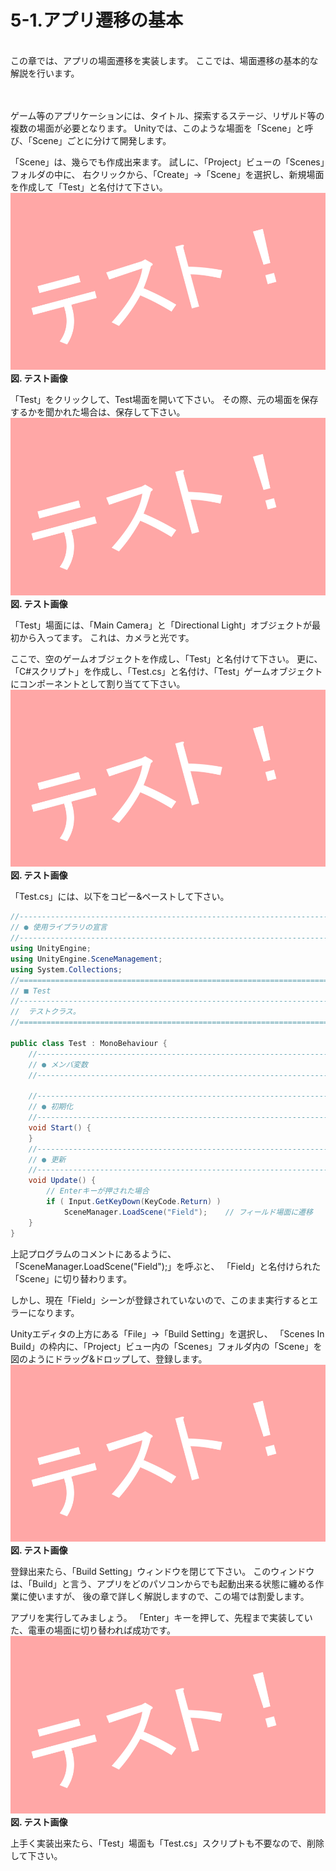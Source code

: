 # 5-1.アプリ遷移の基本
<br>
この章では、アプリの場面遷移を実装します。
ここでは、場面遷移の基本的な解説を行います。
<br>
<br>
<br>



ゲーム等のアプリケーションには、タイトル、探索するステージ、リザルド等の複数の場面が必要となります。
Unityでは、このような場面を「Scene」と呼び、「Scene」ごとに分けて開発します。
<br>


「Scene」は、幾らでも作成出来ます。
試しに、「Project」ビューの「Scenes」フォルダの中に、
右クリックから、「Create」→「Scene」を選択し、新規場面を作成して「Test」と名付けて下さい。
![](/Graphics/Test/Test.jpg)  
**図. テスト画像**
<br>


「Test」をクリックして、Test場面を開いて下さい。
その際、元の場面を保存するかを聞かれた場合は、保存して下さい。
![](/Graphics/Test/Test.jpg)  
**図. テスト画像**
<br>


「Test」場面には、「Main Camera」と「Directional Light」オブジェクトが最初から入ってます。
これは、カメラと光です。
<br>

ここで、空のゲームオブジェクトを作成し、「Test」と名付けて下さい。
更に、「C#スクリプト」を作成し、「Test.cs」と名付け、「Test」ゲームオブジェクトにコンポーネントとして割り当てて下さい。
![](/Graphics/Test/Test.jpg)  
**図. テスト画像**
<br>


「Test.cs」には、以下をコピー&ペーストして下さい。

```c#:Test.cs
//------------------------------------------------------------------------
// ● 使用ライブラリの宣言
//------------------------------------------------------------------------
using UnityEngine;
using UnityEngine.SceneManagement;
using System.Collections;
//========================================================================
// ■ Test
//------------------------------------------------------------------------
//	テストクラス。
//========================================================================

public class Test : MonoBehaviour {
	//--------------------------------------------------------------------
	// ● メンバ変数
	//--------------------------------------------------------------------

	//--------------------------------------------------------------------
	// ● 初期化
	//--------------------------------------------------------------------
	void Start() {
	}
	//--------------------------------------------------------------------
	// ● 更新
	//--------------------------------------------------------------------
	void Update() {
		// Enterキーが押された場合
		if ( Input.GetKeyDown(KeyCode.Return) )
			SceneManager.LoadScene("Field");	// フィールド場面に遷移
	}
}
```

上記プログラムのコメントにあるように、「SceneManager.LoadScene("Field");」を呼ぶと、
「Field」と名付けられた「Scene」に切り替わります。
<br>

しかし、現在「Field」シーンが登録されていないので、このまま実行するとエラーになります。
<br>


Unityエディタの上方にある「File」→「Build Setting」を選択し、
「Scenes In Build」の枠内に、「Project」ビュー内の「Scenes」フォルダ内の「Scene」を
図のようにドラッグ&ドロップして、登録します。
![](/Graphics/Test/Test.jpg)  
**図. テスト画像**
<br>


登録出来たら、「Build Setting」ウィンドウを閉じて下さい。
このウィンドウは、「Build」と言う、アプリをどのパソコンからでも起動出来る状態に纏める作業に使いますが、
後の章で詳しく解説しますので、この場では割愛します。
<br>


アプリを実行してみましょう。
「Enter」キーを押して、先程まで実装していた、電車の場面に切り替われば成功です。
![](/Graphics/Test/Test.jpg)  
**図. テスト画像**
<br>


上手く実装出来たら、「Test」場面も「Test.cs」スクリプトも不要なので、削除して下さい。


